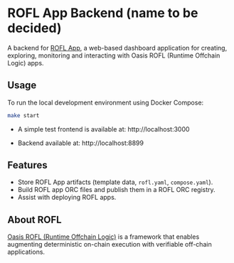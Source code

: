 # ROFL App Backend (name to be decided)

A backend for [ROFL App], a web-based dashboard application for creating,
exploring, monitoring and interacting with Oasis ROFL (Runtime Offchain Logic)
apps.

## Usage

To run the local development environment using Docker Compose:

```bash
make start
```

- A simple test frontend is available at: http://localhost:3000

- Backend available at: http://localhost:8899

## Features

- Store ROFL App artifacts (template data, `rofl.yaml`, `compose.yaml`).
- Build ROFL app ORC files and publish them in a ROFL ORC registry.
- Assist with deploying ROFL apps.

## About ROFL

[Oasis ROFL (Runtime Offchain Logic)] is a framework that enables augmenting
deterministic on-chain execution with verifiable off-chain applications.

[ROFL App]: https://github.com/oasisprotocol/rofl-app/
[Oasis ROFL (Runtime Offchain Logic)]: https://docs.oasis.io/build/rofl/
